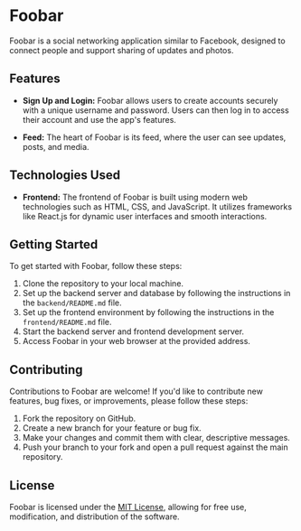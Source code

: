 # Foobar

Foobar is a social networking application similar to Facebook, designed to connect people and support sharing of updates and photos.

## Features

- **Sign Up and Login:** Foobar allows users to create accounts securely with a unique username and password. Users can then log in to access their account and use the app's features.

- **Feed:** The heart of Foobar is its feed, where the user can see updates, posts, and media. 

## Technologies Used

- **Frontend:** The frontend of Foobar is built using modern web technologies such as HTML, CSS, and JavaScript. It utilizes frameworks like React.js for dynamic user interfaces and smooth interactions.

## Getting Started

To get started with Foobar, follow these steps:

1. Clone the repository to your local machine.
2. Set up the backend server and database by following the instructions in the `backend/README.md` file.
3. Set up the frontend environment by following the instructions in the `frontend/README.md` file.
4. Start the backend server and frontend development server.
5. Access Foobar in your web browser at the provided address.

## Contributing

Contributions to Foobar are welcome! If you'd like to contribute new features, bug fixes, or improvements, please follow these steps:

1. Fork the repository on GitHub.
2. Create a new branch for your feature or bug fix.
3. Make your changes and commit them with clear, descriptive messages.
4. Push your branch to your fork and open a pull request against the main repository.

## License

Foobar is licensed under the [MIT License](LICENSE), allowing for free use, modification, and distribution of the software.
